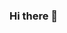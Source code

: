 ### Hi there 👋

<!--
**PernillaWikstrom/PernillaWikstrom** is a ✨ _special_ ✨ repository because its `README.md` (this file) appears on your GitHub profile.

Here are some ideas to get you started:

- 🔭 I’m currently working in Robotics as I love coding and being creative.
- 🌱 I’m currently learning more about C and C++ as I want to expand my software skills, which is why I am taking some courses at Udemy.
- 💬 Ask me about Python, C++ or C.
- ⚡ Fun fact: Our eyes are not able to see the real colors of northen lights captured by a camera due to the darkness!

I have just finished a course Learn Advanced Modern C++ on Udemy with James Reynard: ude.my/UC-2022438d-23d1-4f71-807b-3213c1cc4762/
-->

